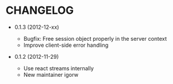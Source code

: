 CHANGELOG
=========

* 0.1.3 (2012-12-xx)

  * Bugfix: Free session object properly in the server context
  * Improve client-side error handling

* 0.1.2 (2012-11-29)

  * Use react streams internally
  * New maintainer igorw
